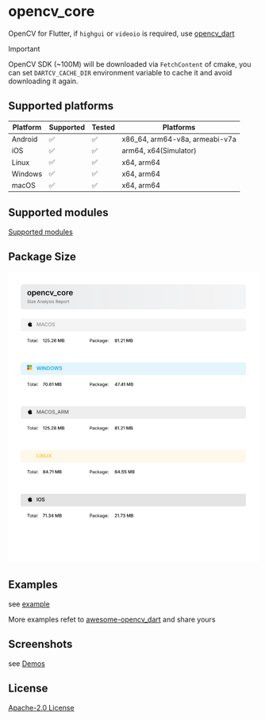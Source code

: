 # opencv_core

OpenCV for Flutter, if `highgui` or `videoio` is required, use [opencv_dart](https://pub.dev/packages/opencv_dart)

> [!IMPORTANT]
>
> OpenCV SDK (~100M) will be downloaded via `FetchContent` of cmake, you can
> set `DARTCV_CACHE_DIR` environment variable to cache it and avoid downloading it again.

## Supported platforms

| Platform | Supported          | Tested             | Platforms                      |
| -------- | ------------------ | ------------------ | ------------------------------ |
| Android  | :white_check_mark: | :white_check_mark: | x86_64, arm64-v8a, armeabi-v7a |
| iOS      | :white_check_mark: | :white_check_mark: | arm64, x64(Simulator)          |
| Linux    | :white_check_mark: | :white_check_mark: | x64, arm64                     |
| Windows  | :white_check_mark: | :white_check_mark: | x64, arm64                     |
| macOS    | :white_check_mark: | :white_check_mark: | x64, arm64                     |

## Supported modules

[Supported modules](https://github.com/rainyl/opencv_dart?tab=readme-ov-file#status)

## Package Size

![opencv_dart_size_report](images/opencv_core_size_report.svg)

## Examples

see [example](https://github.com/rainyl/opencv_core/tree/main/example)

More examples refet to [awesome-opencv_dart](https://github.com/rainyl/awesome-opencv_dart) and share yours

## Screenshots

see [Demos](https://github.com/rainyl/opencv_dart?tab=readme-ov-file#Demos)

## License

[Apache-2.0 License](LICENSE)
